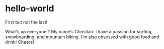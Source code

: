 # hello-world

First but not the last!

What's up everyone!? My name's Christian. I have a passion for surfing, snowboarding, and mountain biking. I'm also obsessed with good food and drink! Cheers! 
